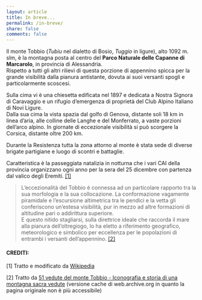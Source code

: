 ```yaml
---
layout: article
title: In breve...
permalink: /in-breve/ 
share: false 
comments: false
---
```


Il monte Tobbio (*Tubiu* nel dialetto di Bosio, *Tuggio* in ligure), alto 1092 m. slm, è la montagna posta al centro del **Parco Naturale delle Capanne di Marcarolo**, in provincia di Alessandria.  
Rispetto a tutti gli altri rilievi di questa porzione di appennino spicca per la grande visibilità dalla pianura antistante, dovuta ai suoi versanti spogli e particolarmente scoscesi.

Sulla cima vi è una chiesetta edificata nel 1897 e dedicata a Nostra Signora di Caravaggio e un rifugio d’emergenza di proprietà del Club Alpino Italiano di Novi Ligure.  
Dalla sua cima la vista spazia dal golfo di Genova, distante soli 18 km in linea d’aria, alle colline delle Langhe e del Monferrato, a vaste porzioni dell’arco alpino. In giornate di eccezionale visibilità si può scorgere la Corsica, distante oltre 200 km.

Durante la Resistenza tutta la zona attorno al monte è stata sede di diverse brigate partigiane e luogo di scontri e battaglie.

Caratteristica è la passeggiata natalizia in notturna che i vari CAI della provincia organizzano ogni anno per la sera del 25 dicembre con partenza dal valico degli Eremiti.  [[1] ](#crediti) 

>L’eccezionalità del Tobbio è connessa ad un particolare rapporto tra la sua morfologia e la sua collocazione. 
La conformazione vagamente piramidale e l’escursione altimetrica tra le pendici e la vetta gli conferiscono un’estesa visibilità, pur in mezzo ad altre formazioni di altitudine pari o addirittura superiore.  
E questo nitido stagliarsi, sulla direttrice ideale che raccorda il mare alla pianura dell’oltregiogo, lo ha eletto a riferimento geografico, meteorologico e simbolico per eccellenza per le popolazioni di entrambi i versanti dell’appennino. [[2] ](#crediti) 
<a id="crediti"></a>

#### CREDITI:

[1] Tratto e modificato da [Wikipedia](http://it.wikipedia.org/wiki/Monte_Tobbio) 

[2] Tratto da [51 vedute del monte Tobbio - Iconografia e storia di una montagna sacra vedute](http://web.archive.org/web/20090504102146/http://www.issbarletti.it/Viandanti/51%20vedute%20del%20monte%20Tobbio.htm) (versione cache di web.archive.org in quanto la pagina originale non è più accessibile)
